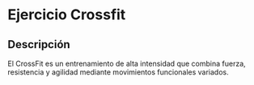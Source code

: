# Ejercicio Crossfit

## Descripción
El CrossFit es un entrenamiento de alta intensidad que combina fuerza, resistencia y agilidad mediante movimientos funcionales variados.
